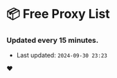 # :package: Free Proxy List
### Updated every 15 minutes.

- Last updated: `2024-09-30 23:23`

:heart:

